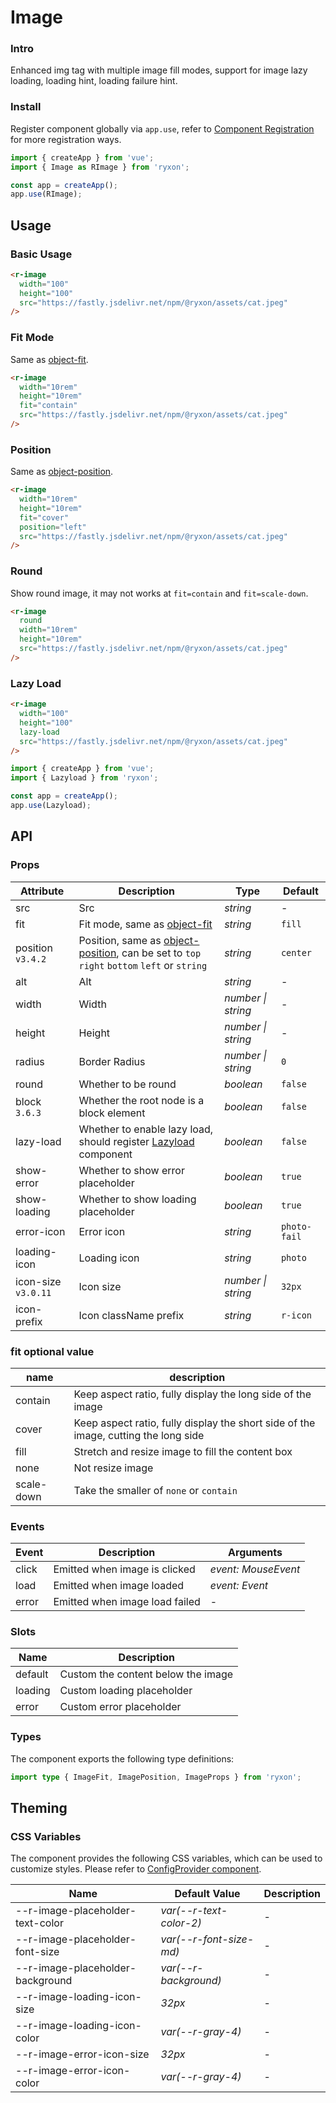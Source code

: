 # Image

### Intro

Enhanced img tag with multiple image fill modes, support for image lazy loading, loading hint, loading failure hint.

### Install

Register component globally via `app.use`, refer to [Component Registration](#/en-US/advanced-usage#zu-jian-zhu-ce) for more registration ways.

```js
import { createApp } from 'vue';
import { Image as RImage } from 'ryxon';

const app = createApp();
app.use(RImage);
```

## Usage

### Basic Usage

```html
<r-image
  width="100"
  height="100"
  src="https://fastly.jsdelivr.net/npm/@ryxon/assets/cat.jpeg"
/>
```

### Fit Mode

Same as [object-fit](https://developer.mozilla.org/en-US/docs/Web/CSS/object-fit).

```html
<r-image
  width="10rem"
  height="10rem"
  fit="contain"
  src="https://fastly.jsdelivr.net/npm/@ryxon/assets/cat.jpeg"
/>
```

### Position

Same as [object-position](https://developer.mozilla.org/en-US/docs/Web/CSS/object-position).

```html
<r-image
  width="10rem"
  height="10rem"
  fit="cover"
  position="left"
  src="https://fastly.jsdelivr.net/npm/@ryxon/assets/cat.jpeg"
/>
```

### Round

Show round image, it may not works at `fit=contain` and `fit=scale-down`.

```html
<r-image
  round
  width="10rem"
  height="10rem"
  src="https://fastly.jsdelivr.net/npm/@ryxon/assets/cat.jpeg"
/>
```

### Lazy Load

```html
<r-image
  width="100"
  height="100"
  lazy-load
  src="https://fastly.jsdelivr.net/npm/@ryxon/assets/cat.jpeg"
/>
```

```js
import { createApp } from 'vue';
import { Lazyload } from 'ryxon';

const app = createApp();
app.use(Lazyload);
```

## API

### Props

| Attribute | Description | Type | Default |
| --- | --- | --- | --- |
| src | Src | _string_ | - |
| fit | Fit mode, same as [object-fit](https://developer.mozilla.org/en-US/docs/Web/CSS/object-fit) | _string_ | `fill` |
| position `v3.4.2` | Position, same as [object-position](https://developer.mozilla.org/en-US/docs/Web/CSS/object-position), can be set to `top` `right` `bottom` `left` or `string` | _string_ | `center` |
| alt | Alt | _string_ | - |
| width | Width | _number \| string_ | - |
| height | Height | _number \| string_ | - |
| radius | Border Radius | _number \| string_ | `0` |
| round | Whether to be round | _boolean_ | `false` |
| block `3.6.3` | Whether the root node is a block element | _boolean_ | `false` |
| lazy-load | Whether to enable lazy load, should register [Lazyload](#/en-US/lazyload) component | _boolean_ | `false` |
| show-error | Whether to show error placeholder | _boolean_ | `true` |
| show-loading | Whether to show loading placeholder | _boolean_ | `true` |
| error-icon | Error icon | _string_ | `photo-fail` |
| loading-icon | Loading icon | _string_ | `photo` |
| icon-size `v3.0.11` | Icon size | _number \| string_ | `32px` |
| icon-prefix | Icon className prefix | _string_ | `r-icon` |

### fit optional value

| name | description |
| --- | --- |
| contain | Keep aspect ratio, fully display the long side of the image |
| cover | Keep aspect ratio, fully display the short side of the image, cutting the long side |
| fill | Stretch and resize image to fill the content box |
| none | Not resize image |
| scale-down | Take the smaller of `none` or `contain` |

### Events

| Event | Description                    | Arguments           |
| ----- | ------------------------------ | ------------------- |
| click | Emitted when image is clicked  | _event: MouseEvent_ |
| load  | Emitted when image loaded      | _event: Event_      |
| error | Emitted when image load failed | -                   |

### Slots

| Name    | Description                        |
| ------- | ---------------------------------- |
| default | Custom the content below the image |
| loading | Custom loading placeholder         |
| error   | Custom error placeholder           |

### Types

The component exports the following type definitions:

```ts
import type { ImageFit, ImagePosition, ImageProps } from 'ryxon';
```

## Theming

### CSS Variables

The component provides the following CSS variables, which can be used to customize styles. Please refer to [ConfigProvider component](#/en-US/config-provider).

| Name                               | Default Value             | Description |
| ---------------------------------- | ------------------------- | ----------- |
| --r-image-placeholder-text-color | _var(--r-text-color-2)_ | -           |
| --r-image-placeholder-font-size  | _var(--r-font-size-md)_ | -           |
| --r-image-placeholder-background | _var(--r-background)_   | -           |
| --r-image-loading-icon-size      | _32px_                    | -           |
| --r-image-loading-icon-color     | _var(--r-gray-4)_       | -           |
| --r-image-error-icon-size        | _32px_                    | -           |
| --r-image-error-icon-color       | _var(--r-gray-4)_       | -           |
